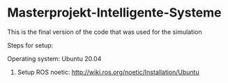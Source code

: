 # Masterprojekt-Intelligente-Systeme

This is the final version of the code that was used for the simulation


Steps for setup:

Operating system: Ubuntu 20.04

1. Setup ROS noetic: http://wiki.ros.org/noetic/Installation/Ubuntu
